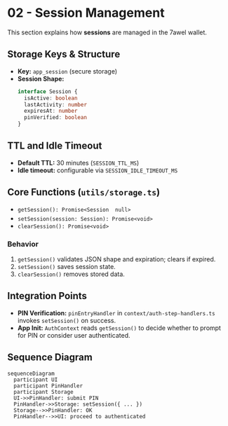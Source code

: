 # 02 - Session Management

This section explains how **sessions** are managed in the 7awel wallet.

## Storage Keys & Structure
- **Key:** `app_session` (secure storage)
- **Session Shape:**
  ```ts
  interface Session {
    isActive: boolean
    lastActivity: number
    expiresAt: number
    pinVerified: boolean
  }
  ```

## TTL and Idle Timeout
- **Default TTL:** 30 minutes (`SESSION_TTL_MS`)
- **Idle timeout:** configurable via `SESSION_IDLE_TIMEOUT_MS`

## Core Functions (`utils/storage.ts`)
- `getSession(): Promise<Session  null>`
- `setSession(session: Session): Promise<void>`
- `clearSession(): Promise<void>`

### Behavior
1. `getSession()` validates JSON shape and expiration; clears if expired.
2. `setSession()` saves session state.
3. `clearSession()` removes stored data.

## Integration Points
- **PIN Verification:** `pinEntryHandler` in `context/auth-step-handlers.ts` invokes `setSession()` on success.
- **App Init:** `AuthContext` reads `getSession()` to decide whether to prompt for PIN or consider user authenticated.

## Sequence Diagram
```mermaid
sequenceDiagram
  participant UI
  participant PinHandler
  participant Storage
  UI->>PinHandler: submit PIN
  PinHandler->>Storage: setSession({ ... })
  Storage-->>PinHandler: OK
  PinHandler-->>UI: proceed to authenticated
```
